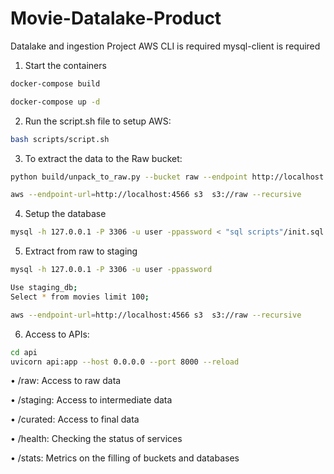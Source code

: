 # Movie-Datalake-Product
Datalake and ingestion Project
AWS CLI is required
mysql-client is required




1. Start the containers
```bash
docker-compose build
```

```bash
docker-compose up -d
```

2. Run the script.sh file to setup AWS:
```bash
bash scripts/script.sh
```

3. To extract the data to the Raw bucket:
```bash
python build/unpack_to_raw.py --bucket raw --endpoint http://localhost:4566
```

```bash
aws --endpoint-url=http://localhost:4566 s3  s3://raw --recursive
```

4. Setup the database
```bash
mysql -h 127.0.0.1 -P 3306 -u user -ppassword < "sql scripts"/init.sql
```

5. Extract from raw to staging

```bash
mysql -h 127.0.0.1 -P 3306 -u user -ppassword
```

```bash
Use staging_db;
Select * from movies limit 100;
```

```bash
aws --endpoint-url=http://localhost:4566 s3  s3://raw --recursive
```

6. Access to APIs:
```bash
cd api
uvicorn api:app --host 0.0.0.0 --port 8000 --reload
```
• /raw: Access to raw data

• /staging: Access to intermediate data

• /curated: Access to final data

• /health: Checking the status of services

• /stats: Metrics on the filling of buckets and databases

